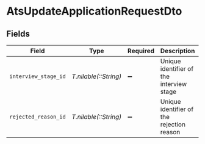 # AtsUpdateApplicationRequestDto


## Fields

| Field                                     | Type                                      | Required                                  | Description                               | Example                                   |
| ----------------------------------------- | ----------------------------------------- | ----------------------------------------- | ----------------------------------------- | ----------------------------------------- |
| `interview_stage_id`                      | *T.nilable(::String)*                     | :heavy_minus_sign:                        | Unique identifier of the interview stage  | 18bcbb1b-3cbc-4198-a999-460861d19480      |
| `rejected_reason_id`                      | *T.nilable(::String)*                     | :heavy_minus_sign:                        | Unique identifier of the rejection reason | f223d7f6-908b-48f0-9237-b201c307f609      |
